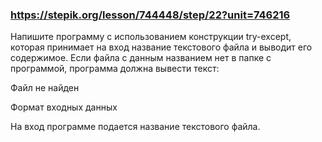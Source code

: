 ### https://stepik.org/lesson/744448/step/22?unit=746216

Напишите программу с использованием конструкции try-except, которая принимает на вход название текстового файла и выводит его содержимое. Если файла с данным названием нет в папке с программой, программа должна вывести текст:


​Файл не найден


Формат входных данных

На вход программе подается название текстового файла.
